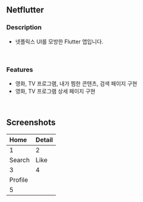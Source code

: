 ## Netflutter

### Description

- 넷플릭스 UI를 모방한 Flutter 앱입니다.
<br>

### Features

- 영화, TV 프로그램, 내가 찜한 콘텐츠, 검색 페이지 구현
- 영화, TV 프로그램 상세 페이지 구현
<br>

## Screenshots

Home|Detail
:-|:-
1|2
Search|Like
3|4
Profile|
5|
<br>